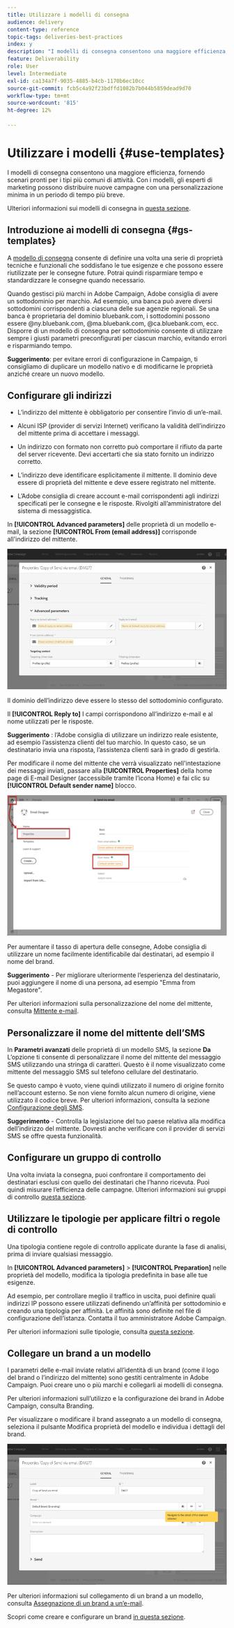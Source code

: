 ```yaml
---
title: Utilizzare i modelli di consegna
audience: delivery
content-type: reference
topic-tags: deliveries-best-practices
index: y
description: "I modelli di consegna consentono una maggiore efficienza, fornendo scenari pronti per i tipi di attività più comuni."
feature: Deliverability
role: User
level: Intermediate
exl-id: ca134a7f-9035-4885-b4cb-1170b6ec10cc
source-git-commit: fcb5c4a92f23bdffd1082b7b044b5859dead9d70
workflow-type: tm+mt
source-wordcount: '815'
ht-degree: 12%

---
```


# Utilizzare i modelli {#use-templates}

I modelli di consegna consentono una maggiore efficienza, fornendo scenari pronti per i tipi più comuni di attività. Con i modelli, gli esperti di marketing possono distribuire nuove campagne con una personalizzazione minima in un periodo di tempo più breve.

Ulteriori informazioni sui modelli di consegna in [questa sezione](../../start/using/marketing-activity-templates.md).

## Introduzione ai modelli di consegna {#gs-templates}

A [modello di consegna](../../start/using/marketing-activity-templates.md#creating-a-new-template) consente di definire una volta una serie di proprietà tecniche e funzionali che soddisfano le tue esigenze e che possono essere riutilizzate per le consegne future. Potrai quindi risparmiare tempo e standardizzare le consegne quando necessario.

Quando gestisci più marchi in Adobe Campaign, Adobe consiglia di avere un sottodominio per marchio. Ad esempio, una banca può avere diversi sottodomini corrispondenti a ciascuna delle sue agenzie regionali. Se una banca è proprietaria del dominio bluebank.com, i sottodomini possono essere @ny.bluebank.com, @ma.bluebank.com, @ca.bluebank.com, ecc. Disporre di un modello di consegna per sottodominio consente di utilizzare sempre i giusti parametri preconfigurati per ciascun marchio, evitando errori e risparmiando tempo.

**Suggerimento**: per evitare errori di configurazione in Campaign, ti consigliamo di duplicare un modello nativo e di modificarne le proprietà anziché creare un nuovo modello.

## Configurare gli indirizzi

* L’indirizzo del mittente è obbligatorio per consentire l’invio di un’e-mail.

* Alcuni ISP (provider di servizi Internet) verificano la validità dell’indirizzo del mittente prima di accettare i messaggi.

* Un indirizzo con formato non corretto può comportare il rifiuto da parte del server ricevente. Devi accertarti che sia stato fornito un indirizzo corretto.

* L’indirizzo deve identificare esplicitamente il mittente. Il dominio deve essere di proprietà del mittente e deve essere registrato nel mittente.

* L’Adobe consiglia di creare account e-mail corrispondenti agli indirizzi specificati per le consegne e le risposte. Rivolgiti all’amministratore del sistema di messaggistica.

In **[!UICONTROL Advanced parameters]** delle proprietà di un modello e-mail, la sezione **[!UICONTROL From (email address)]** corrisponde all&#39;indirizzo del mittente.

![](assets/template-parameters.png)

Il dominio dell’indirizzo deve essere lo stesso del sottodominio configurato.

Il **[!UICONTROL Reply to]** I campi corrispondono all’indirizzo e-mail e al nome utilizzati per le risposte.

**Suggerimento** : l’Adobe consiglia di utilizzare un indirizzo reale esistente, ad esempio l’assistenza clienti del tuo marchio. In questo caso, se un destinatario invia una risposta, l’assistenza clienti sarà in grado di gestirla.

Per modificare il nome del mittente che verrà visualizzato nell&#39;intestazione dei messaggi inviati, passare alla **[!UICONTROL Properties]**  della home page di E-mail Designer (accessibile tramite l’icona Home) e fai clic su **[!UICONTROL Default sender name]** blocco.

![](assets/template-content.png)

Per aumentare il tasso di apertura delle consegne, Adobe consiglia di utilizzare un nome facilmente identificabile dai destinatari, ad esempio il nome del brand.

**Suggerimento** - Per migliorare ulteriormente l’esperienza del destinatario, puoi aggiungere il nome di una persona, ad esempio &quot;Emma from Megastore&quot;.

Per ulteriori informazioni sulla personalizzazione del nome del mittente, consulta [Mittente e-mail](../../designing/using/subject-line.md#email-sender).

## Personalizzare il nome del mittente dell’SMS

In **Parametri avanzati** delle proprietà di un modello SMS, la sezione **Da** L’opzione ti consente di personalizzare il nome del mittente del messaggio SMS utilizzando una stringa di caratteri. Questo è il nome visualizzato come mittente del messaggio SMS sul telefono cellulare del destinatario.

Se questo campo è vuoto, viene quindi utilizzato il numero di origine fornito nell’account esterno. Se non viene fornito alcun numero di origine, viene utilizzato il codice breve. Per ulteriori informazioni, consulta la sezione [Configurazione degli SMS](../../administration/using/configuring-sms-channel.md).

**Suggerimento** - Controlla la legislazione del tuo paese relativa alla modifica dell’indirizzo del mittente. Dovresti anche verificare con il provider di servizi SMS se offre questa funzionalità.

## Configurare un gruppo di controllo

Una volta inviata la consegna, puoi confrontare il comportamento dei destinatari esclusi con quello dei destinatari che l’hanno ricevuta. Puoi quindi misurare l’efficienza delle campagne. Ulteriori informazioni sui gruppi di controllo [questa sezione](../../sending/using/control-group.md).

## Utilizzare le tipologie per applicare filtri o regole di controllo

Una tipologia contiene regole di controllo applicate durante la fase di analisi, prima di inviare qualsiasi messaggio.

In **[!UICONTROL Advanced parameters]** > **[!UICONTROL Preparation]** nelle proprietà del modello, modifica la tipologia predefinita in base alle tue esigenze.

Ad esempio, per controllare meglio il traffico in uscita, puoi definire quali indirizzi IP possono essere utilizzati definendo un’affinità per sottodominio e creando una tipologia per affinità. Le affinità sono definite nel file di configurazione dell’istanza. Contatta il tuo amministratore Adobe Campaign.

Per ulteriori informazioni sulle tipologie, consulta [questa sezione](../../sending/using/managing-typologies.md).

## Collegare un brand a un modello

I parametri delle e-mail inviate relativi all’identità di un brand (come il logo del brand o l’indirizzo del mittente) sono gestiti centralmente in Adobe Campaign. Puoi creare uno o più marchi e collegarli ai modelli di consegna.

Per ulteriori informazioni sull’utilizzo e la configurazione dei brand in Adobe Campaign, consulta Branding.

Per visualizzare o modificare il brand assegnato a un modello di consegna, seleziona il pulsante Modifica proprietà del modello e individua i dettagli del brand.

![](assets/template-brand.png)

Per ulteriori informazioni sul collegamento di un brand a un modello, consulta [Assegnazione di un brand a un’e-mail](../../administration/using/branding.md#assigning-a-brand-to-an-email).

Scopri come creare e configurare un brand [in questa sezione](../../administration/using/branding.md#creating-a-brand).
